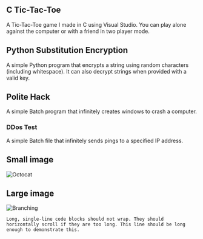 
<!-- Text can be **bold**, _italic_, or ~~strikethrough~~. -->

<!-- [Link to another page](./another-page.html). -->

## C Tic-Tac-Toe

A Tic-Tac-Toe game I made in C using Visual Studio. You can play alone against the computer or with a friend in two player mode.

## Python Substitution Encryption

A simple Python program that encrypts a string using random characters (including whitespace). It can also decrypt strings when provided with a valid key.

## Polite Hack

A simple Batch program that infinitely creates windows to crash a computer.

### DDos Test

A simple Batch file that infinitely sends pings to a specified IP address.

## Small image

![Octocat](https://github.githubassets.com/images/icons/emoji/octocat.png)

## Large image

![Branching](https://guides.github.com/activities/hello-world/branching.png)

```
Long, single-line code blocks should not wrap. They should horizontally scroll if they are too long. This line should be long enough to demonstrate this.
```
